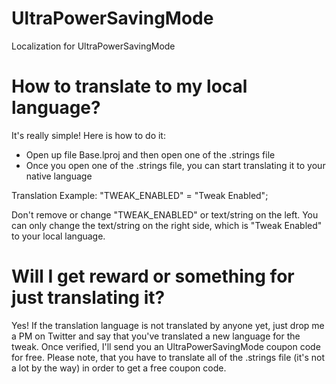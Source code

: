 # UltraPowerSavingMode
Localization for UltraPowerSavingMode

# How to translate to my local language?
It's really simple! Here is how to do it:
- Open up file Base.lproj and then open one of the .strings file
- Once you open one of the .strings file, you can start translating it to your native language

Translation Example: 
"TWEAK_ENABLED" = "Tweak Enabled";

Don't remove or change "TWEAK_ENABLED" or text/string on the left. You can only change the text/string on the right side, which is "Tweak Enabled" to your local language.

# Will I get reward or something for just translating it?
Yes! If the translation language is not translated by anyone yet, just drop me a PM on Twitter and say that you've translated a new language for the tweak. Once verified, I'll send you an UltraPowerSavingMode coupon code for free. Please note, that you have to translate all of the .strings file (it's not a lot by the way) in order to get a free coupon code.
